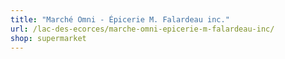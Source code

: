```yaml
---
title: "Marché Omni - Épicerie M. Falardeau inc."
url: /lac-des-ecorces/marche-omni-epicerie-m-falardeau-inc/
shop: supermarket
---
```

